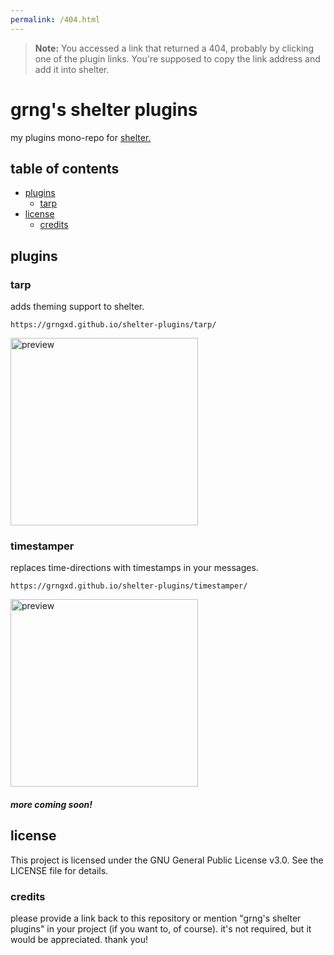 ```yaml
---
permalink: /404.html
---
```

> **Note:** You accessed a link that returned a 404, probably by clicking one of the plugin links. You're supposed to copy the link address and add it into shelter.

# grng's shelter plugins

my plugins mono-repo for [shelter.](https://github.com/uwu/shelter)

## table of contents

- [plugins](#plugins)
    - [tarp](#tarp)
- [license](#license)
    - [credits](#credits)

## plugins

### tarp

adds theming support to shelter.

`https://grngxd.github.io/shelter-plugins/tarp/`

<img alt="preview" src="https://us-east-1.tixte.net/uploads/monitrr.likes.cash/Discord_zkbH1yCvEO.gif" width="300px">

### timestamper

replaces time-directions with timestamps in your messages.

`https://grngxd.github.io/shelter-plugins/timestamper/`

<img alt="preview" src="https://us-east-1.tixte.net/uploads/monitrr.likes.cash/Discord_hYOITNHpfM.gif" width="300px">



##### more coming soon!

## license

This project is licensed under the GNU General Public License v3.0. See the LICENSE file for details.

### credits

please provide a link back to this repository or mention "grng's shelter plugins" in your project (if you want to, of course). it's not required, but it would be appreciated. thank you!
